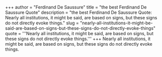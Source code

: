 +++
author = "Ferdinand De Saussure"
title = "the best Ferdinand De Saussure Quote"
description = "the best Ferdinand De Saussure Quote: Nearly all institutions, it might be said, are based on signs, but these signs do not directly evoke things."
slug = "nearly-all-institutions-it-might-be-said-are-based-on-signs-but-these-signs-do-not-directly-evoke-things"
quote = '''Nearly all institutions, it might be said, are based on signs, but these signs do not directly evoke things.'''
+++
Nearly all institutions, it might be said, are based on signs, but these signs do not directly evoke things.

